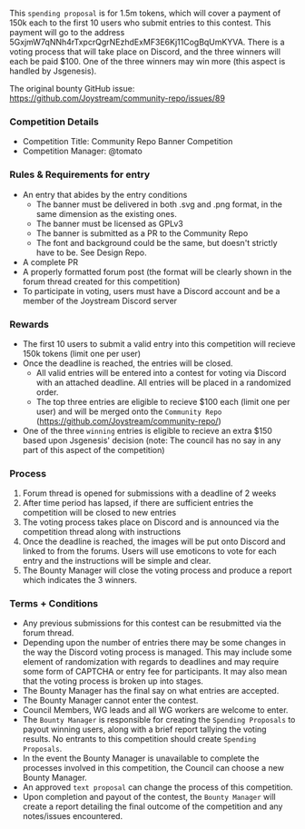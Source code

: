 This `spending proposal` is for 1.5m tokens, which will cover a payment of 150k each to the first 10 users who submit entries to this contest. This payment will go to the address 5GxjmW7qNNh4rTxpcrQgrNEzhdExMF3E6Kj11CogBqUmKYVA. There is a voting process that will take place on Discord, and the three winners will each be paid $100. One of the three winners may win more (this aspect is handled by Jsgenesis).

The original bounty GitHub issue: https://github.com/Joystream/community-repo/issues/89

### Competition Details
* Competition Title: Community Repo Banner Competition
* Competition Manager: @tomato

### Rules & Requirements for entry
- An entry that abides by the entry conditions
	- The banner must be delivered in both .svg and .png format, in the same dimension as the existing ones.
	- The banner must be licensed as GPLv3
	- The banner is submitted as a PR to the Community Repo
	- The font and background could be the same, but doesn't strictly have to be. See Design Repo.
- A complete PR
- A properly formatted forum post (the format will be clearly shown in the forum thread created for this competition)
- To participate in voting, users must have a Discord account and be a member of the Joystream Discord server

### Rewards
- The first 10 users to submit a valid entry into this competition will recieve 150k tokens (limit one per user)
- Once the deadline is reached, the entries will be closed.
	- All valid entries will be entered into a contest for voting via Discord with an attached deadline. All entries will be placed in a randomized order.
	- The top three entries are eligible to recieve $100 each (limit one per user) and will be merged onto the `Community Repo` (https://github.com/Joystream/community-repo/)
- One of the three `winning` entries is eligible to recieve an extra $150 based upon Jsgenesis' decision (note: The council has no say in any part of this aspect of the competition)

### Process
1. Forum thread is opened for submissions with a deadline of 2 weeks
2. After time period has lapsed, if there are sufficient entries the competition will be closed to new entries
3. The voting process takes place on Discord and is announced via the competition thread along with instructions
4. Once the deadline is reached, the images will be put onto Discord and linked to from the forums. Users will use emoticons to vote for each entry and the instructions will be simple and clear.
5. The Bounty Manager will close the voting process and produce a report which indicates the 3 winners.

### Terms + Conditions
- Any previous submissions for this contest can be resubmitted via the forum thread.
- Depending upon the number of entries there may be some changes in the way the Discord voting process is managed. This may include some element of randomization with regards to deadlines and may require some form of CAPTCHA or entry fee for participants. It may also mean that the voting process is broken up into stages.
- The Bounty Manager has the final say on what entries are accepted.
- The Bounty Manager cannot enter the contest.
- Council Members, WG leads and all WG workers are welcome to enter.
- The `Bounty Manager` is responsible for creating the `Spending Proposals` to payout winning users, along with a brief report tallying the voting results. No entrants to this competition should create `Spending Proposals`.
- In the event the Bounty Manager is unavailable to complete the processes involved in this competition, the Council can choose a new Bounty Manager.
- An approved `text proposal` can change the process of this competition.
- Upon completion and payout of the contest, the `Bounty Manager` will create a report detailing the final outcome of the competition and any notes/issues encountered.